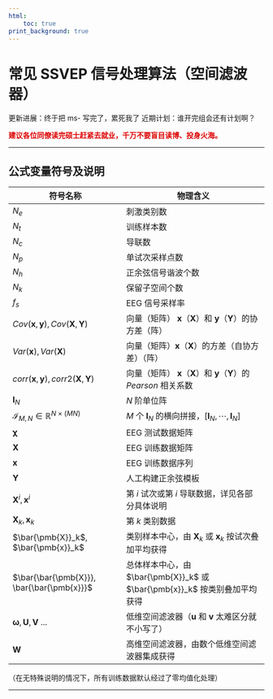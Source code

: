 ```yaml
---
html:
    toc: true
print_background: true
---
```


<script type="text/javascript" src="http://cdn.mathjax.org/mathjax/latest/MathJax.js?config=TeX-AMS-MML_HTMLorMML"></script>
<script type="text/x-mathjax-config"> MathJax.Hub.Config({ tex2jax: {inlineMath: [['$', '$']]}, messageStyle: "none" });</script>

# 常见 SSVEP 信号处理算法（空间滤波器）

更新进展：终于把 ms- 写完了，累死我了
近期计划：谁开完组会还有计划啊？

**<font color="#dd0000"> 建议各位同僚读完硕士赶紧去就业，千万不要盲目读博、投身火海。 </font>**

***
## 公式变量符号及说明
| 符号名称 | 物理含义 |
| --- | --- |
| $N_e$ | 刺激类别数 |
| $N_t$ | 训练样本数 |
| $N_c$ | 导联数 |
| $N_p$ | 单试次采样点数 |
| $N_h$ | 正余弦信号谐波个数 |
| $N_k$ | 保留子空间个数 |
| $f_s$ | EEG 信号采样率 |
| $Cov(\pmb{x},\pmb{y}),Cov(\pmb{X},\pmb{Y})$ | 向量（矩阵） $\pmb{x}$（$\pmb{X}$）和 $\pmb{y}$（$\pmb{Y}$）的协方差（阵） |
| $Var(\pmb{x}),Var(\pmb{X})$ | 向量（矩阵）$\pmb{x}$（$\pmb{X}$）的方差（自协方差）（阵） |
| $corr(\pmb{x},\pmb{y}),corr2(\pmb{X},\pmb{Y})$ | 向量（矩阵） $\pmb{x}$（$\pmb{X}$）和 $\pmb{y}$（$\pmb{Y}$）的 *Pearson* 相关系数 |
| $\pmb{I}_N$ | $N$ 阶单位阵 |
| $\pmb{\mathcal{I}}_{M,N} \in \mathbb{R}^{N \times \left(MN \right)}$ | $M$ 个 $\pmb{I}_N$ 的横向拼接，$\left[\pmb{I}_N,\cdots,\pmb{I}_N \right]$ |
| $\pmb{\chi}$ | EEG 测试数据矩阵 |
| $\pmb{X}$ | EEG 训练数据矩阵 |
| $\pmb{x}$ | EEG 训练数据序列 |
| $\pmb{Y}$ | 人工构建正余弦模板 |
| $\pmb{X}^i, \pmb{x}^i$ | 第 $i$ 试次或第 $i$ 导联数据，详见各部分具体说明|
| $\pmb{X}_k, \pmb{x}_k$ | 第 $k$ 类别数据 |
| $\bar{\pmb{X}}_k$, $\bar{\pmb{x}}_k$ | 类别样本中心，由 $\pmb{X}_k$ 或 $\pmb{x}_k$ 按试次叠加平均获得 |
| $\bar{\bar{\pmb{X}}}, \bar{\bar{\pmb{x}}}$ | 总体样本中心，由 $\bar{\pmb{X}}_k$ 或 $\bar{\pmb{x}}_k$ 按类别叠加平均获得 |
| $\pmb{\omega}, \pmb{U}, \pmb{V}$ ... | 低维空间滤波器（$\pmb{u}$ 和 $\pmb{v}$ 太难区分就不小写了） |
| $\pmb{W}$ | 高维空间滤波器，由数个低维空间滤波器集成获得 |
（在无特殊说明的情况下，所有训练数据默认经过了零均值化处理）

***